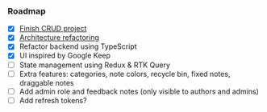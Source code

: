### Roadmap

- [x] [Finish CRUD project](https://www.youtube.com/watch?v=NmkY4JgS21A)
- [x] [Architecture refactoring](https://www.softwareontheroad.com/ideal-nodejs-project-structure/)
- [x] Refactor backend using TypeScript
- [x] UI inspired by Google Keep
- [ ] State management using Redux & RTK Query
- [ ] Extra features: categories, note colors, recycle bin, fixed notes, draggable notes
- [ ] Add admin role and feedback notes (only visible to authors and admins)
- [ ] Add refresh tokens?